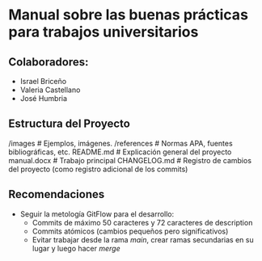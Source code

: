 # Manual sobre las buenas prácticas para trabajos universitarios

## Colaboradores:
* Israel Briceño
* Valeria Castellano
* José Humbria

## Estructura del Proyecto 

/images        # Ejemplos, imágenes.
/references    # Normas APA, fuentes bibliográficas, etc.
README.md      # Explicación general del proyecto
manual.docx    # Trabajo principal
CHANGELOG.md   # Registro de cambios del proyecto (como registro adicional de los commits)

## Recomendaciones
* Seguir la metología GitFlow para el desarrollo:
  * Commits de máximo 50 caracteres y 72 caracteres de description
  * Commits atómicos (cambios pequeños pero significativos)
  * Evitar trabajar desde la rama *main*, crear ramas secundarias en su lugar y luego hacer *merge*